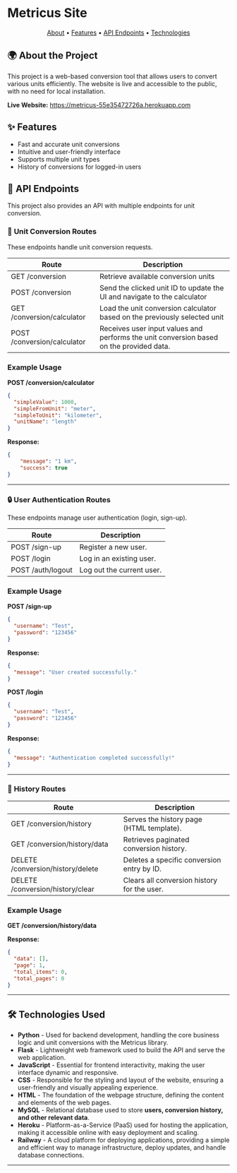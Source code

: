 # Metricus Site

&#x20;   &#x20;

<p align="center">
 <a href="#🌍-about-the-project">About</a> •
 <a href="#✨-features">Features</a> •
 <a href="#📌-api-endpoints">API Endpoints</a> •
 <a href="#🛠-technologies-used">Technologies</a>
</p>

## 🌍 About the Project

This project is a web-based conversion tool that allows users to convert various units efficiently. The website is live and accessible to the public, with no need for local installation.

**Live Website:** https://metricus-55e35472726a.herokuapp.com

## ✨ Features

- Fast and accurate unit conversions
- Intuitive and user-friendly interface
- Supports multiple unit types
- History of conversions for logged-in users

## 📌 API Endpoints

This project also provides an API with multiple endpoints for unit conversion.

### 🔄 **Unit Conversion Routes**

These endpoints handle unit conversion requests.

| Route                       | Description                                                                             |
| --------------------------- | --------------------------------------------------------------------------------------- |
| GET /conversion             | Retrieve available conversion units                                                     |
| POST /conversion            | Send the clicked unit ID to update the UI and navigate to the calculator                |
| GET /conversion/calculator  | Load the unit conversion calculator based on the previously selected unit               |
| POST /conversion/calculator | Receives user input values and performs the unit conversion based on the provided data. |

### Example Usage

**POST /conversion/calculator**

```json
{
  "simpleValue": 1000,
  "simpleFromUnit": "meter",
  "simpleToUnit": "kilometer",
  "unitName": "length"
}
```

**Response:**

```json
{
    "message": "1 km",
    "success": true
}
```

---

### 🔒 **User Authentication Routes**

These endpoints manage user authentication (login, sign-up).

| Route             | Description               |
| ----------------- | ------------------------- |
| POST /sign-up     | Register a new user.      |
| POST /login       | Log in an existing user.  |
| POST /auth/logout | Log out the current user. |

### Example Usage

**POST /sign-up**

```json
{
  "username": "Test",
  "password": "123456"
}
```

**Response:**

```json
{
  "message": "User created successfully."
}
```

**POST /login**

```json
{
  "username": "Test",
  "password": "123456"
}
```

**Response:**

```json
{
  "message": "Authentication completed successfully!"
}
```

---

### 📝 **History Routes**

| Route                          | Description                                       |
|--------------------------------|---------------------------------------------------|
| GET /conversion/history        | Serves the history page (HTML template).         |
| GET /conversion/history/data   | Retrieves paginated conversion history.          |
| DELETE /conversion/history/delete | Deletes a specific conversion entry by ID.    |
| DELETE /conversion/history/clear  | Clears all conversion history for the user. |

### Example Usage

**GET /conversion/history/data**

**Response:**

```json
{
  "data": [],
  "page": 1,
  "total_items": 0,
  "total_pages": 0
}
```

---

## 🛠 Technologies Used

- **Python** - Used for backend development, handling the core business logic and unit conversions with the Metricus library.
- **Flask** - Lightweight web framework used to build the API and serve the web application.
- **JavaScript** - Essential for frontend interactivity, making the user interface dynamic and responsive.
- **CSS** - Responsible for the styling and layout of the website, ensuring a user-friendly and visually appealing experience.
- **HTML** - The foundation of the webpage structure, defining the content and elements of the web pages.
- **MySQL** - Relational database used to store **users, conversion history, and other relevant data**.
- **Heroku** - Platform-as-a-Service (PaaS) used for hosting the application, making it accessible online with easy deployment and scaling.
- **Railway** - A cloud platform for deploying applications, providing a simple and efficient way to manage infrastructure, deploy updates, and handle database connections.

---
